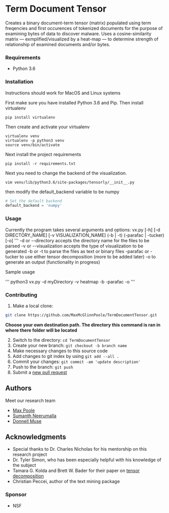# Term Document Tensor

Creates a binary document-term tensor (matrix) populated using term freqencies and first occurences of tokenized documents for the purpose of examining bytes of data to discover malware. Uses a cosine-similarity matrix — exmplified/visualized by a heat-map — to determine strength of relationship of examined documents and/or bytes.

### Requirements

* Python 3.6


### Installation

Instructions should work for MacOS and Linux systems

First make sure you have installed Python 3.6 and Pip. Then install virtualenv

```
pip install virtualenv
```

Then create and activate your virtualenv
```
virtualenv venv
virtualenv -p python3 venv
source venv/bin/activate
```

Next install the project requirements
```
pip install -r requirements.txt
```

Next you need to change the backend of the visualization. 
```
vim venv/lib/python3.6/site-packages/tensorly/__init__.py 
```
then modify the default_backend variable to be numpy
```python
# Set the default backend
default_backend = 'numpy'
```

### Usage
  Currently the program takes several arguments and options:
   vx.py [-h] [-d DIRECTORY_NAME] [-v VISUALIZATION_NAME] (-b | -t)
             (-parafac | -tucker) [-o]
  '''
  -d or --directory accepts the directory name for the files to be parsed
  -v or --visualization accepts the type of visualization to be generated
  -b or -t to parse the files as text or binary files
  -parafac or -tucker to use either tensor decomposition (more to be added later)
  -o to generate an output (functionality in progress)
  
  Sample usage
  
  '''
  python3 vx.py -d myDirectory -v heatmap -b -parafac -o
  '''

### Contributing

1. Make a local clone: 
  ```sh
  git clone https://github.com/MaxMcGlinnPoole/TermDocumentTensor.git
  ```
  **Choose your own destination path. The directory this command is ran in where there folder will be located**

2. Switch to the directory: `cd TermDocumentTensor` 
3. Create your new branch: `git checkout -b branch name`
4. Make necessary changes to this source code
5. Add changes to git index by using `git add --all .`
6. Commit your changes: `git commit -am 'update description'`
7. Push to the branch: `git push`
8. Submit a [new pull request](https://github.com/MaxMcGlinnPoole/TermDocumentTensor/pull/new)


## Authors 
Meet our research team
* [Max Poole](https://github.com/MaxMcGlinnPoole)
* [Sumanth Neerumalla](https://github.com/sumanthneerumalla)
* [Donnell Muse](https://github.com/Donnell794)

## Acknowledgments

* Special thanks to Dr. Charles Nicholas for his mentorship on this research project
* Dr. Tyler Simon, who has been especially helpful with his knowledge of the subject
* Tamara G. Kolda and Brett W. Bader for their paper on [tensor decomposition](http://www.sandia.gov/~tgkolda/pubs/pubfiles/TensorReview.pdf) 
* Christian Peccei, author of the text mining package

### Sponsor

* NSF

